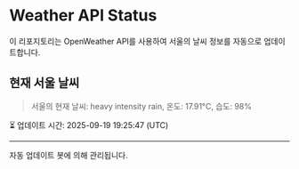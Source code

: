 
# Weather API Status

이 리포지토리는 OpenWeather API를 사용하여 서울의 날씨 정보를 자동으로 업데이트합니다.

## 현재 서울 날씨
> 서울의 현재 날씨: heavy intensity rain, 온도: 17.91°C, 습도: 98%

⏳ 업데이트 시간: 2025-09-19 19:25:47 (UTC)

---
자동 업데이트 봇에 의해 관리됩니다.
